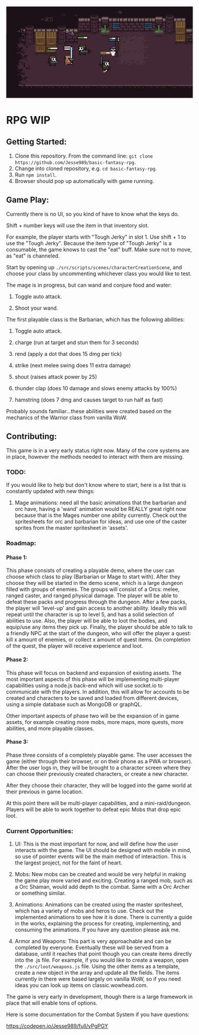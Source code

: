 ![Quick Screenshot](./src/assets/screenshot.png?raw=true "Quick Screenshot")

# RPG WIP
## Getting Started:
1. Clone this repository. From the command line: `git clone https://github.com/Jesse989/basic-fantasy-rpg`.
2. Change into cloned repository, e.g. `cd basic-fantasy-rpg`.
3. Run `npm install`.
4. Browser should pop up automatically with game running.

## Game Play:
Currently there is no UI, so you kind of have to know what the keys do.

Shift + number keys will use the item in that inventory slot.

For example, the player starts with "Tough Jerky" in slot 1. Use shift + 1 to use the "Tough Jerky". Because the item type of "Tough Jerky" is a consumable, the game knows to cast the "eat" buff. Make sure not to move, as "eat" is channeled.

Start by opening up `./src/scripts/scenes/characterCreationScene`, and choose your
class by uncommenting whichever class you would like to test.

The mage is in progress, but can wand and conjure food and water:

1. Toggle auto attack.

2. Shoot your wand.

The first playable class is the Barbarian, which has the following abilities:

1. Toggle auto attack.

2. charge (run at target and stun them for 3 seconds)

3. rend (apply a dot that does 15 dmg per tick)

4. strike (next melee swing does 11 extra damage)

5. shout (raises attack power by 25)

6. thunder clap (does 10 damage and slows enemy attacks by 100%)

7. hamstring (does 7 dmg and causes target to run half as fast)

Probably sounds familiar...these abilities were created based on the mechanics of the Warrior class from vanilla WoW.

## Contributing:

This game is in a very early status right now. Many of the core systems are in place, however the methods needed to interact with them are missing.

### TODO:

If you would like to help but don't know where to start, here is a list that is
constantly updated with new things:

1. Mage animations: need all the basic animations that the barbarian and orc have,
having a 'wand' animation would be REALLY great right now because that is the Mages
number one ability currently. Check out the spritesheets for orc and barbarian for ideas, and use one of the caster sprites from the master spritesheet in 'assets'.

### Roadmap:

#### Phase 1:

This phase consists of creating a playable demo, where the user can choose which class to play (Barbarian or Mage to start with). After they choose they will be started in the demo scene, which is a large dungeon filled with groups of enemies. The groups will consist of a Orcs: melee, ranged caster, and ranged physical damage. The player will be able to defeat these packs and progress through the dungeon. After a few packs, the player will 'level-up' and gain access to another ability. Ideally this will repeat until the character is up to level 5, and has a solid selection of abilities to use.
Also, the player will be able to loot the bodies, and equip/use any items they pick up.
Finally, the player should be able to talk to a friendly NPC at the start of the dungeon, who will offer the player a quest: kill x amount of enemies, or collect x amount of quest items. On completion of the quest, the player will receive experience and loot.

#### Phase 2:

This phase will focus on backend and expansion of existing assets.
The most important aspects of this phase will be implementing multi-player capabilities using a node.js back-end which will use socket.io to communicate with the players. In addition, this will allow for accounts to be created and characters to be saved and loaded from different devices, using a simple database such as MongoDB or graphQL.

Other important aspects of phase two will be the expansion of in game assets, for example creating more mobs, more maps, more quests, more abilities, and more playable classes.

#### Phase 3:

Phase three consists of a completely playable game. The user accesses the game (either through their browser, or on their phone as a PWA or browser). After the user logs in, they will be brought to a character screen where they can choose their previously created characters, or create a new character.

After they choose their character, they will be logged into the game world at their previous in game location.

At this point there will be multi-player capabilities, and a mini-raid/dungeon.
Players will be able to work together to defeat epic Mobs that drop epic loot.


### Current Opportunities:

1. UI: This is the most important for now, and will define how the user interacts with the game. The UI should be designed with mobile in mind, so use of pointer events will be the main method of interaction. This is the largest project, not for the faint of heart.

2. Mobs: New mobs can be created and would be very helpful in making the game play more varied and exciting. Creating a ranged mob, such as a Orc Shaman, would add depth to the combat. Same with a Orc Archer or something similar.

3. Animations: Animations can be created using the master spritesheet, which has a variety of mobs and heros to use. Check out the implemented animations to see how it is done. There is currently a guide in the works, explaining the process for creating, implementing, and consuming the animations. If you have any question please ask me.

4. Armor and Weapons: This part is very approachable and can be completed by everyone. Eventually these will be served from a database, until it reaches that point though you can create items directly into the .js file. For example, if you would like to create a weapon, open the `./src/loot/weapons.js` file. Using the other items as a template, create a new object in the array and update all the fields. The items currently in there were based largely on vanilla WoW, so if you need ideas you can look up items on classic.wowhead.com.

The game is very early in development, though there is a large framework in place that will enable tons of options.

Here is some documentation for the Combat System if you have questions:

https://codepen.io/Jesse989/full/vPgPGY
